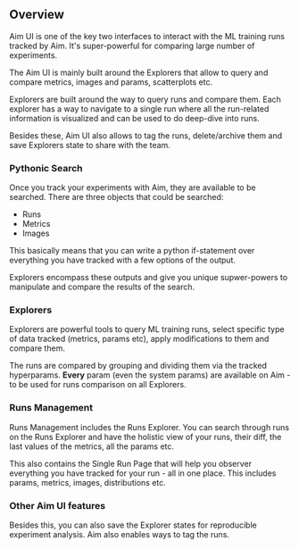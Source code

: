 ## Overview

Aim UI is one of the key two interfaces to interact with the ML training runs tracked by Aim.
It's super-powerful for comparing large number of experiments.

The Aim UI is mainly built around the Explorers that allow to query and compare metrics, images and params, scatterplots etc.

Explorers are built around the way to query runs and compare them. Each explorer has a way to navigate to a single run where all the run-related information is visualized and can be used to do deep-dive into runs.

Besides these, Aim UI also allows to tag the runs, delete/archive them and save Explorers state to share with the team.

### Pythonic Search
Once you track your experiments with Aim, they are available to be searched.
There are three objects that could be searched:
- Runs
- Metrics
- Images

This basically means that you can write a python if-statement over everything you have tracked with a few options of the output.

Explorers encompass these outputs and give you unique supwer-powers to manipulate and compare the results of the search.

### Explorers
Explorers are powerful tools to query ML training runs, select specific type of data tracked (metrics, params etc), apply modifications to them and compare them.

The runs are compared by grouping and dividing them via the tracked hyperparams.
**Every** param (even the system params) are available on Aim - to be used for runs comparison on all Explorers.


### Runs Management
Runs Management includes the Runs Explorer.
You can search through runs on the Runs Explorer and have the holistic view of your runs, their diff, the last values of the metrics, all the params etc.

This also contains the Single Run Page that will help you observer everything you have tracked for your run - all in one place. This includes params, metrics, images, distributions etc.


### Other Aim UI features
Besides this, you can also save the Explorer states for reproducible experiment analysis.
Aim also enables ways to tag the runs.
